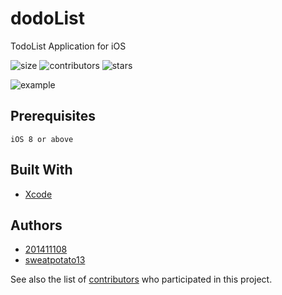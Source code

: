 # dodoList

TodoList Application for iOS

![size](https://img.shields.io/github/repo-size/sweatpotato13/Swift_Project)
![contributors](https://img.shields.io/github/contributors/sweatpotato13/Swift_Project)
![stars](https://img.shields.io/github/stars/sweatpotato13/Swift_Project?style=plastic)


![example](https://i.imgur.com/7D6xQYn.png)

## Prerequisites


```
iOS 8 or above
```

## Built With

* [Xcode](https://developer.apple.com/kr/xcode/)

## Authors

* [201411108](https://github.com/201411108)
* [sweatpotato13](https://github.com/sweatpotato13)


See also the list of [contributors](https://github.com/sweatpotato13/Swift_Project/graphs/contributors) who participated in this project.
